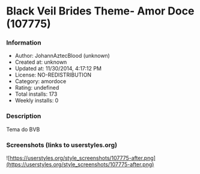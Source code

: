 # Black Veil Brides Theme- Amor Doce (107775)

### Information
- Author: JohannAztecBlood (unknown)
- Created at: unknown
- Updated at: 11/30/2014, 4:17:12 PM
- License: NO-REDISTRIBUTION
- Category: amordoce
- Rating: undefined
- Total installs: 173
- Weekly installs: 0


### Description
Tema do BVB


### Screenshots (links to userstyles.org)
![https://userstyles.org/style_screenshots/107775-after.png](https://userstyles.org/style_screenshots/107775-after.png)


